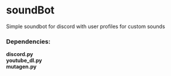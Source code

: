 # soundBot
Simple soundbot for discord with user profiles for custom sounds
<h3>Dependencies:</h3>

<b>discord.py<br>
youtube_dl.py<br>
mutagen.py</b>
